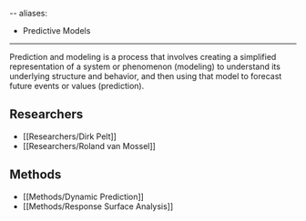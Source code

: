 --
aliases:
  - Predictive Models
---
Prediction and modeling is a process that involves creating a simplified representation of a system or phenomenon (modeling) to understand its underlying structure and behavior, and then using that model to forecast future events or values (prediction).
## Researchers

  - [[Researchers/Dirk Pelt]]
  - [[Researchers/Roland van Mossel]]
 
## Methods

  - [[Methods/Dynamic Prediction]]
  - [[Methods/Response Surface Analysis]]
